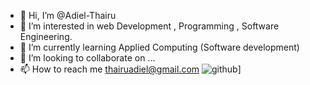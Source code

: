 - 👋 Hi, I’m @Adiel-Thairu
- 👀 I’m interested in web Development , Programming , Software Engineering.
- 🌱 I’m currently learning Applied Computing (Software development)
- 💞️ I’m looking to collaborate on ...
- 📫 How to reach me thairuadiel@gmail.com
![github](https://img.shields.io/badge/GitHub-000000?style=for-the-badge&logo=GitHub&logoColor=white)]
<!---
Adiel-Thairu/Adiel-Thairu is a ✨ special ✨ repository because its `README.md` (this file) appears on your GitHub profile.
You can click the Preview link to take a look at your changes.
--->
